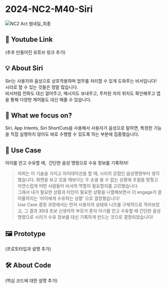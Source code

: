 # 2024-NC2-M40-Siri
![NC2 Act 썸네일_최종](https://github.com/DeveloperAcademy-POSTECH/2024-NC2-M40-Siri/assets/92905500/4a704bcc-971b-4982-8754-97745125623e)

## 🎥 Youtube Link
(추후 만들어진 유튜브 링크 추가)


## 💡 About Siri
Siri는 사용자와 음성으로 상호작용하며 업무를 처리할 수 있게 도와주는 비서입니다! <br/>
시리로 할 수 있는 것들은 정말 많습니다. <br/>
비서처럼 전화도 대신 걸어주고, 메시지도 보내주고, 주차된 차의 위치도 확인해주고 앱을 통해 다양한 제어들도 대신 해줄 수 있습니다. <br/>


## 🎯 What we focus on?
Siri, App Intents, Siri ShortCuts을 사용해서 사용자가 음성으로 말하면, 특정한 기능을 직접 실행하지 않아도 바로 수행할 수 있도록 하는 부분에 집중했습니다. <br/>

## 💼 Use Case
아이를 안고 수유할 때,  간단한 음성 명령으로 수유 정보를 기록하자! <br/>

> 저희는 이 기술을 가지고 아이데이션을 할 때, 시리의 강점인 음성명령부터 생각했습니다. 화면을 보고 있을 때보다는 두 손을 쓸 수 없는 상황에 초점을 맞췄고 자연스럽게 어떤 사람들이 비서의 역할이 필요할지를 고민했습니다. <br/>
그래서 내가 필요한 상황과 타인이 필요한 상황을 나열해보면서 더 engage가 끌어올려지는 ‘아이에게 수유하는 상황’ 으로 결정했습니다!<br/>
Use Case 결정 과정에서는 먼저 사용자의 상태와 니즈를 구체적으로 적어보았고, 그 결과 30대 초보 신생아의 부모가 혼자 아기를 안고 수유할 때 간단한 음성 명령으로 시리가 수유 정보를 대신 기록하게 만드는 것으로 결정되었습니다!<br/>

## 🖼️ Prototype
(프로토타입과 설명 추가)

## 🛠️ About Code
(핵심 코드에 대한 설명 추가)
